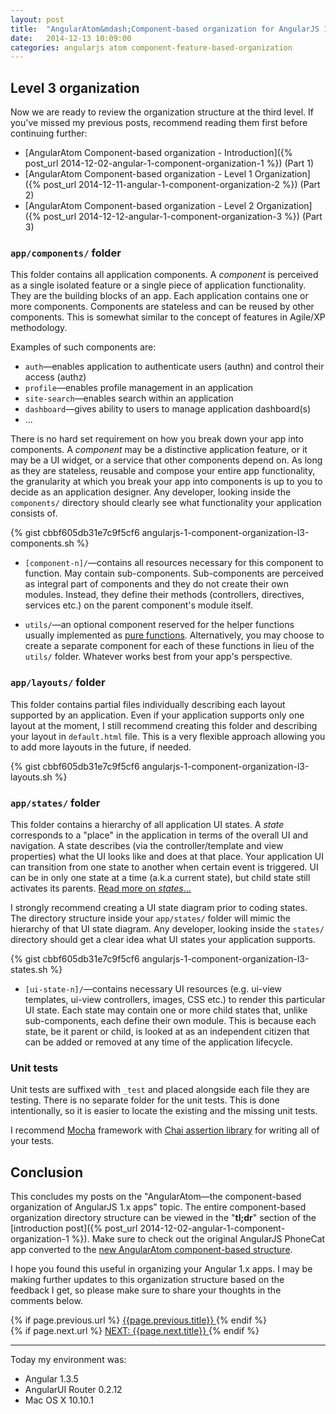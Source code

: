 ```yaml
---
layout: post
title:  "AngularAtom&mdash;Component-based organization for AngularJS 1.x apps (Part&nbsp;4)"
date:   2014-12-13 10:09:00
categories: angularjs atom component-feature-based-organization
---
```


## Level 3 organization

Now we are ready to review the organization structure at the third level.
If you've missed my previous posts, recommend reading them first before
continuing further:

* [AngularAtom Component-based organization - Introduction]({% post_url 2014-12-02-angular-1-component-organization-1 %}) (Part 1)
* [AngularAtom Component-based organization - Level 1 Organization]({% post_url 2014-12-11-angular-1-component-organization-2 %}) (Part 2)
* [AngularAtom Component-based organization - Level 2 Organization]({% post_url 2014-12-12-angular-1-component-organization-3 %}) (Part 3)

### `app/components/` folder

This folder contains all application components. A _component_ is perceived as
a single isolated feature or a single piece of application functionality.
They are the building blocks of an app. Each application contains one or more
components. Components are stateless and can be reused by other components. This is
somewhat similar to the concept of features in Agile/XP methodology.

Examples of such components are:

* `auth`&mdash;enables application to authenticate users (authn) and control their access (authz)
* `profile`&mdash;enables profile management in an application
* `site-search`&mdash;enables search within an application
* `dashboard`&mdash;gives ability to users to manage application dashboard(s)
* ...

<!--more-->

There is no hard set requirement on how you break down your app into components.
A _component_ may be a distinctive application feature, or it
may be a UI widget, or a service that other components depend on. As long as
they are stateless, reusable and compose your entire app functionality, the
granularity at which you break your app into components is up to you to decide
as an application designer. Any developer, looking inside the `components/`
directory should clearly see what functionality your application consists of.

{% gist cbbf605db31e7c9f5cf6 angularjs-1-component-organization-l3-components.sh %}

* `[component-n]/`&mdash;contains all resources necessary for this component to
function. May contain sub-components. Sub-components are perceived as integral
part of components and they do not create their own
modules. Instead, they define their methods (controllers, directives, services etc.)
on the parent component's module itself.

* `utils/`&mdash;an optional component reserved for the helper functions usually
implemented as [pure functions](http://en.wikipedia.org/wiki/Pure_function).
Alternatively, you may choose to create a separate component for each of these
functions in lieu of the `utils/` folder. Whatever works best from your app's
perspective.

### `app/layouts/` folder

This folder contains partial files individually describing each layout supported
by an application. Even if your application supports only one layout at the moment,
I still recommend creating this folder and describing your layout in `default.html`
file. This is a very flexible approach allowing you to add more layouts in the future,
if needed.

{% gist cbbf605db31e7c9f5cf6 angularjs-1-component-organization-l3-layouts.sh %}



### `app/states/` folder

This folder contains a hierarchy of all application UI states.
A _state_ corresponds to a "place" in the application in terms of the overall UI
and navigation. A state describes (via the controller/template and view properties)
what the UI looks like and does at that place. Your application UI can
transition from one state to another when certain event is triggered. UI can be in
only one state at a time (a.k.a current state), but child state still activates its parents.
[Read more on _states_...](https://github.com/angular-ui/ui-router/wiki)

I strongly recommend creating a UI state diagram prior to coding states. The directory
structure inside your `app/states/` folder will mimic the hierarchy of that
UI state diagram. Any developer, looking inside the `states/` directory should
get a clear idea what UI states your application supports.

{% gist cbbf605db31e7c9f5cf6 angularjs-1-component-organization-l3-states.sh %}

* `[ui-state-n]/`&mdash;contains necessary UI resources (e.g. ui-view templates,
ui-view controllers, images, CSS etc.) to render this particular
UI state. Each state may contain one or more child states that, unlike sub-components,
each define their own module. This is because each state, be it parent or child,
is looked at as an independent citizen that can be added or removed
at any time of the application lifecycle.

### Unit tests

Unit tests are suffixed with `_test` and placed alongside each file they are testing.
There is no separate folder for the unit tests. This is done intentionally, so it is easier to locate the existing and the missing unit tests.

I recommend [Mocha](http://mochajs.org/) framework with
[Chai assertion library](http://chaijs.com/) for writing all of your tests.

## Conclusion

This concludes my posts on the "AngularAtom&mdash;the component-based organization of
AngularJS 1.x apps" topic. The entire component-based organization directory
structure can be viewed in the
"**tl;dr**" section of the
[introduction post]({% post_url 2014-12-02-angular-1-component-organization-1 %}).
Make sure to check out the original AngularJS PhoneCat app converted to the [new
AngularAtom component-based structure](https://github.com/demisx/angular-phonecat-components).

I hope you found this useful in organizing your Angular 1.x apps.
I may be making further updates to this organization structure based on the feedback I get,
so please make sure to share your thoughts in the comments below.

<div id="post-navigation" >
  <div class="previous">
    {% if page.previous.url %}
    <a href="{{page.previous.url}}" title="Previous post: {{page.next.title}}">
    <i class="fa fa-lg fa-arrow-circle-left"></i>
    {{page.previous.title}}
    </a>
    {% endif %}
  </div>
  <div class="next">
    {% if page.next.url %}
    <a href="{{page.next.url}}" title="Next post:
    {{page.next.title}}">NEXT: {{page.next.title}} <i class="fa fa-2x fa-arrow-circle-right"></i></a>
    {% endif %}
  </div>
</div>

___

Today my environment was:

- Angular 1.3.5
- AngularUI Router 0.2.12
- Mac OS X 10.10.1

